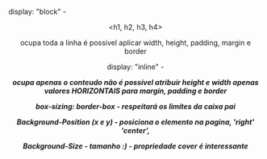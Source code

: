 display: "block" - <div> <main> <header> <section> <p> <h1, h2, h3, h4>

ocupa toda a linha
é possivel aplicar width, height, padding, margin e border



display: "inline" - <a> <span> <strong> <em>

ocupa apenas o conteudo
não é possivel atribuir height e width
apenas valores HORIZONTAIS para margin, padding e border

box-sizing: border-box - respeitará os limites da caixa pai

Background-Position (x e y) - posiciona o elemento na pagina, 'right' 'center', 

Background-Size - tamanho :) - propriedade cover é interessante
